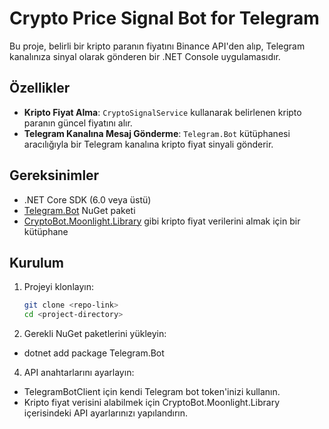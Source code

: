 # Crypto Price Signal Bot for Telegram

Bu proje, belirli bir kripto paranın fiyatını Binance API'den alıp, Telegram kanalınıza sinyal olarak gönderen bir .NET Console uygulamasıdır.

## Özellikler

- **Kripto Fiyat Alma**: `CryptoSignalService` kullanarak belirlenen kripto paranın güncel fiyatını alır.
- **Telegram Kanalına Mesaj Gönderme**: `Telegram.Bot` kütüphanesi aracılığıyla bir Telegram kanalına kripto fiyat sinyali gönderir.

## Gereksinimler

- .NET Core SDK (6.0 veya üstü)
- [Telegram.Bot](https://github.com/TelegramBots/Telegram.Bot) NuGet paketi
- [CryptoBot.Moonlight.Library](#) gibi kripto fiyat verilerini almak için bir kütüphane

## Kurulum

1. Projeyi klonlayın:
   ```bash
   git clone <repo-link>
   cd <project-directory>
   
2. Gerekli NuGet paketlerini yükleyin:
- dotnet add package Telegram.Bot

4. API anahtarlarını ayarlayın:
- TelegramBotClient için kendi Telegram bot token'inizi kullanın.
- Kripto fiyat verisini alabilmek için CryptoBot.Moonlight.Library içerisindeki API ayarlarınızı yapılandırın.

